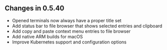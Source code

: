 ## Changes in 0.5.40
- Opened terminals now always have a proper title set
- Add status bar to file browser that shows selected entries and clipboard
- Add copy and paste context menu entries to file browser
- Add native ARM builds for macOS
- Improve Kubernetes support and configuration options